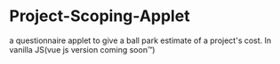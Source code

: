 # Project-Scoping-Applet
a questionnaire applet to give a ball park estimate of a project's cost. In vanilla JS(vue js version coming soon™)
